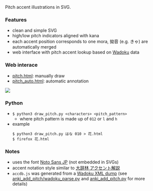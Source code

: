 Pitch accent illustrations in SVG.

### Features
* clean and simple SVG
* high/low pitch indicators aligned with kana
* each accent position corresponds to one mora, 拗音 (e.g. きゃ) are automatically merged
* web interface with pitch accent lookup based on [Wadoku](https://www.wadoku.de/) data

### Web interace
* [pitch.html](https://illdepence.github.io/SVG_pitch/pitch.html): manually draw
* [pitch_auto.html](https://illdepence.github.io/SVG_pitch/pitch_auto.html): automatic annotation

![](preview.gif)

### Python
* `$ python3 draw_pitch.py <characters> <pitch_pattern>`
    * where pitch pattern is made up of `012` or `l` and `h`
* example
    ```
    $ python3 draw_pitch.py はな 010 > 花.html
    $ firefox 花.html
    ```

### Notes
* uses the font [Noto Sans JP](https://fonts.google.com/specimen/Noto+Sans+JP) (not embedded in SVGs)
* accent notation style similar to [大辞林 アクセント解説](https://www.sanseido-publ.co.jp/publ/dicts/daijirin_ac.html)
* `accdb.js` was generated from a [Wadoku XML dump](https://www.wadoku.de/wiki/display/WAD/Downloads+und+Links) (see [anki_add_pitch/wadoku_parse.py](https://github.com/IllDepence/anki_add_pitch/blob/master/wadoku_parse.py) and [anki_add_pitch.py](https://github.com/IllDepence/anki_add_pitch/blob/master/anki_add_pitch.py) for more details)
